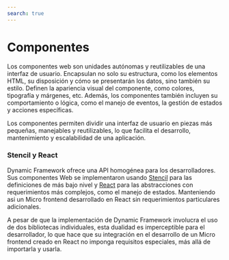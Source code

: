 ```yaml
---
search: true
---
```


# Componentes

Los componentes web son unidades autónomas y reutilizables de una interfaz de usuario. Encapsulan no solo su estructura, como los elementos HTML, su disposición y cómo se presentarán los datos, sino también su estilo.  Definen la apariencia visual del componente, como colores, tipografía y márgenes, etc. Además, los componentes también incluyen su comportamiento o lógica, como el manejo de eventos, la gestión de estados y acciones específicas.

Los componentes permiten dividir una interfaz de usuario en piezas más pequeñas, manejables y reutilizables, lo que facilita el desarrollo, mantenimiento y escalabilidad de una aplicación.

### Stencil y React

Dynamic Framework ofrece una API homogénea para los desarrolladores. Sus componentes Web se implementaron usando [Stencil](https://stenciljs.com/) para las definiciones de más bajo nivel y [React](https://react.dev/) para las abstracciones con requerimientos más complejos, como el manejo de estados. Manteniendo asi un Micro frontend desarrollado en React sin requerimientos particulares adicionales.

A pesar de que la implementación de Dynamic Framework involucra el uso de dos bibliotecas individuales, esta dualidad es imperceptible para el desarrollador, lo que hace que su integración en el desarrollo de un Micro frontend creado en React no imponga requisitos especiales, más allá de importarla y usarla.
